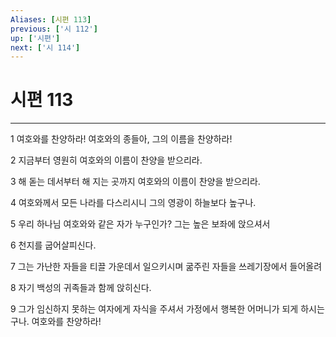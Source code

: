 ```yaml
---
Aliases: [시편 113]
previous: ['시 112']
up: ['시편']
next: ['시 114']
---
```

# 시편 113

***


1 여호와를 찬양하라! 여호와의 종들아, 그의 이름을 찬양하라! 

2 지금부터 영원히 여호와의 이름이 찬양을 받으리라. 

3 해 돋는 데서부터 해 지는 곳까지 여호와의 이름이 찬양을 받으리라. 

4 여호와께서 모든 나라를 다스리시니 그의 영광이 하늘보다 높구나. 

5 우리 하나님 여호와와 같은 자가 누구인가? 그는 높은 보좌에 앉으셔서 

6 천지를 굽어살피신다. 

7 그는 가난한 자들을 티끌 가운데서 일으키시며 굶주린 자들을 쓰레기장에서 들어올려 

8 자기 백성의 귀족들과 함께 앉히신다. 

9 그가 임신하지 못하는 여자에게 자식을 주셔서 가정에서 행복한 어머니가 되게 하시는구나. 여호와를 찬양하라!
